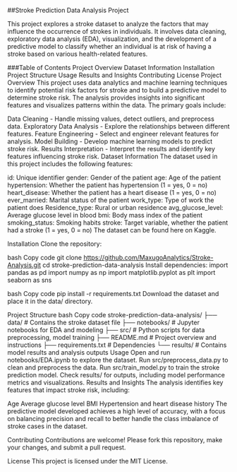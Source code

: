 ##Stroke Prediction Data Analysis Project

This project explores a stroke dataset to analyze the factors that may influence the occurrence of strokes in individuals. It involves data cleaning, exploratory data analysis (EDA), visualization, and the development of a predictive model to classify whether an individual is at risk of having a stroke based on various health-related features.

###Table of Contents
Project Overview
Dataset Information
Installation
Project Structure
Usage
Results and Insights
Contributing
License
Project Overview
This project uses data analytics and machine learning techniques to identify potential risk factors for stroke and to build a predictive model to determine stroke risk. The analysis provides insights into significant features and visualizes patterns within the data. The primary goals include:

Data Cleaning - Handle missing values, detect outliers, and preprocess data.
Exploratory Data Analysis - Explore the relationships between different features.
Feature Engineering - Select and engineer relevant features for analysis.
Model Building - Develop machine learning models to predict stroke risk.
Results Interpretation - Interpret the results and identify key features influencing stroke risk.
Dataset Information
The dataset used in this project includes the following features:

id: Unique identifier
gender: Gender of the patient
age: Age of the patient
hypertension: Whether the patient has hypertension (1 = yes, 0 = no)
heart_disease: Whether the patient has a heart disease (1 = yes, 0 = no)
ever_married: Marital status of the patient
work_type: Type of work the patient does
Residence_type: Rural or urban residence
avg_glucose_level: Average glucose level in blood
bmi: Body mass index of the patient
smoking_status: Smoking habits
stroke: Target variable, whether the patient had a stroke (1 = yes, 0 = no)
The dataset can be found here on Kaggle.

Installation
Clone the repository:

bash
Copy code
git clone https://github.com/MaxugoAnalytics/Stroke-Analysis.git
cd stroke-prediction-data-analysis
Install dependencies: 
import pandas as pd
import numpy as np
import matplotlib.pyplot as plt
import seaborn as sns



bash
Copy code
pip install -r requirements.txt
Download the dataset and place it in the data/ directory.

Project Structure
bash
Copy code
stroke-prediction-data-analysis/
├── data/                   # Contains the stroke dataset file
├── notebooks/              # Jupyter notebooks for EDA and modeling
├── src/                    # Python scripts for data preprocessing, model training
├── README.md               # Project overview and instructions
├── requirements.txt        # Dependencies
└── results/                # Contains model results and analysis outputs
Usage
Open and run notebooks/EDA.ipynb to explore the dataset.
Run src/preprocess_data.py to clean and preprocess the data.
Run src/train_model.py to train the stroke prediction model.
Check results/ for outputs, including model performance metrics and visualizations.
Results and Insights
The analysis identifies key features that impact stroke risk, including:

Age
Average glucose level
BMI
Hypertension and heart disease history
The predictive model developed achieves a high level of accuracy, with a focus on balancing precision and recall to better handle the class imbalance of stroke cases in the dataset.

Contributing
Contributions are welcome! Please fork this repository, make your changes, and submit a pull request.

License
This project is licensed under the MIT License.
